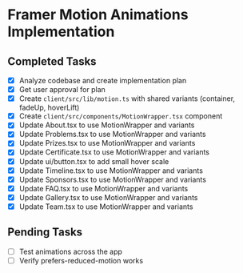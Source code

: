 # Framer Motion Animations Implementation

## Completed Tasks
- [x] Analyze codebase and create implementation plan
- [x] Get user approval for plan
- [x] Create `client/src/lib/motion.ts` with shared variants (container, fadeUp, hoverLift)
- [x] Create `client/src/components/MotionWrapper.tsx` component
- [x] Update About.tsx to use MotionWrapper and variants
- [x] Update Problems.tsx to use MotionWrapper and variants
- [x] Update Prizes.tsx to use MotionWrapper and variants
- [x] Update Certificate.tsx to use MotionWrapper and variants
- [x] Update ui/button.tsx to add small hover scale
- [x] Update Timeline.tsx to use MotionWrapper and variants
- [x] Update Sponsors.tsx to use MotionWrapper and variants
- [x] Update FAQ.tsx to use MotionWrapper and variants
- [x] Update Gallery.tsx to use MotionWrapper and variants
- [x] Update Team.tsx to use MotionWrapper and variants

## Pending Tasks
- [ ] Test animations across the app
- [ ] Verify prefers-reduced-motion works

